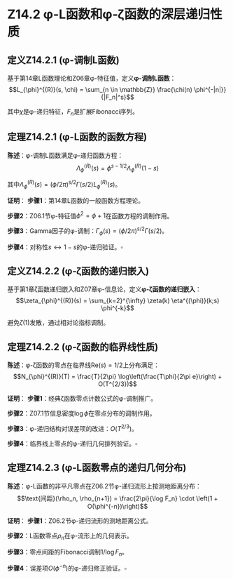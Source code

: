 # Z14.2 φ-L函数和φ-ζ函数的深层递归性质

## 定义Z14.2.1 (φ-调制L函数)

基于第14章L函数理论和Z06章φ-特征值，定义**φ-调制L函数**：
$$L_{\phi}^{(R)}(s, \chi) = \sum_{n \in \mathbb{Z}} \frac{\chi(n) \phi^{-|n|}}{|F_n|^s}$$

其中$\chi$是φ-递归特征，$F_n$是扩展Fibonacci序列。

## 定理Z14.2.1 (φ-L函数的函数方程)

**陈述**：φ-调制L函数满足φ-递归函数方程：
$$\Lambda_{\phi}^{(R)}(s) = \phi^{s-1/2} \Lambda_{\phi}^{(R)}(1-s)$$

其中$\Lambda_{\phi}^{(R)}(s) = (\phi/2\pi)^{s/2} \Gamma(s/2) L_{\phi}^{(R)}(s)$。

**证明**：
**步骤1**：第14章L函数的一般函数方程理论。

**步骤2**：Z06.1节φ-特征值$\phi^2 = \phi + 1$在函数方程的调制作用。

**步骤3**：Gamma因子的φ-调制：$\Gamma_{\phi}(s) = (\phi/2\pi)^{s/2} \Gamma(s/2)$。

**步骤4**：对称性$s \leftrightarrow 1-s$的φ-递归验证。$\square$

## 定义Z14.2.2 (φ-ζ函数的递归嵌入)

基于第1章ζ函数递归嵌入和Z07章φ-信息论，定义**φ-ζ函数的递归嵌入**：
$$\zeta_{\phi}^{(R)}(s) = \sum_{k=2}^{\infty} \zeta(k) \eta^{(\phi)}(k;s) \phi^{-k}$$

避免$\zeta(1)$发散，通过相对论指标调制。

## 定理Z14.2.2 (φ-ζ函数的临界线性质)

**陈述**：φ-ζ函数的零点在临界线$\text{Re}(s) = 1/2$上分布满足：
$$N_{\phi}^{(R)}(T) = \frac{T}{2\pi} \log\left(\frac{T\phi}{2\pi e}\right) + O(T^{2/3})$$

**证明**：
**步骤1**：经典ζ函数零点计数公式的φ-调制推广。

**步骤2**：Z07.1节信息密度$\log \phi$在零点分布的调制作用。

**步骤3**：φ-递归结构对误差项的改进：$O(T^{2/3})$。

**步骤4**：临界线上零点的φ-递归几何排列验证。$\square$

## 定理Z14.2.3 (φ-L函数零点的递归几何分布)

**陈述**：φ-L函数的非平凡零点在Z06.2节φ-递归流形上按测地距离分布：
$$\text{间距}(\rho_n, \rho_{n+1}) = \frac{2\pi}{\log F_n} \cdot \left(1 + O(\phi^{-n})\right)$$

**证明**：
**步骤1**：Z06.2节φ-递归流形的测地距离公式。

**步骤2**：L函数零点$\rho_n$在φ-流形上的几何表示。

**步骤3**：零点间距的Fibonacci调制$1/\log F_n$。

**步骤4**：误差项$O(\phi^{-n})$的φ-递归修正验证。$\square$